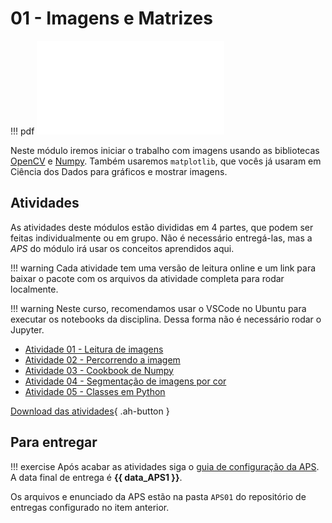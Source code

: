 # 01 - Imagens e Matrizes


!!! pdf
    ![](slides.pdf)
    

Neste módulo iremos iniciar o trabalho com imagens usando as bibliotecas [OpenCV](https://opencv.org) e [Numpy](https://numpy.org). Também usaremos `matplotlib`, que vocês já usaram em Ciência dos Dados para gráficos e mostrar imagens.

## Atividades

As atividades deste módulos estão divididas em 4 partes, que podem ser feitas individualmente ou em grupo. Não é necessário entregá-las, mas a *APS* do módulo irá usar os conceitos aprendidos aqui.

!!! warning
    Cada atividade tem uma versão de leitura online e um link para baixar o pacote com os arquivos da atividade completa para rodar localmente. 

!!! warning
    Neste curso, recomendamos usar o VSCode no Ubuntu para executar os notebooks da disciplina. Dessa forma não é necessário rodar o Jupyter.

- [Atividade 01 - Leitura de imagens](atividade1/)
- [Atividade 02 - Percorrendo a imagem](atividade2/)
- [Atividade 03 - Cookbook de Numpy](atividade3/)
- [Atividade 04 - Segmentação de imagens por cor](atividade4/)
- [Atividade 05 - Classes em Python](atividade5/)

[Download das atividades](atividades-modulo01-aluno.zip){ .ah-button }


## Para entregar

!!! exercise
    Após acabar as atividades siga o [guia de configuração da APS](../../guias-infra/aps.md). A data final de entrega é **{{ data_APS1 }}**.
    
Os arquivos e enunciado da APS estão na pasta `APS01` do repositório de entregas configurado no item anterior.

